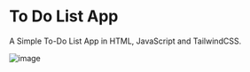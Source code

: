 # To Do List App
A Simple To-Do List App in HTML, JavaScript and TailwindCSS.

![image](https://github.com/DevFreAkeD/JavaScript-Mini-Projects/assets/32740788/667886aa-6f87-4f7b-b2d1-7c4e623abbbc)
